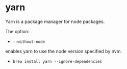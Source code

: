 # yarn

Yarn is a package manager for node packages.

The option:

- ```--without-node```

enables yarn to use the node version specified by nvm.

- ```brew install yarn --ignore-dependencies```
